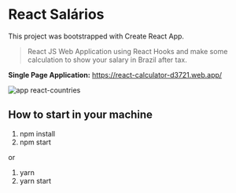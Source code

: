 # React Salários

This project was bootstrapped with Create React App.

> React JS Web Application using React Hooks and make some calculation to show your salary in Brazil after tax.

**Single Page Application:** https://react-calculator-d3721.web.app/

![app react-countries](https://github.com/V-Coyote/react-calculator/blob/master/public/react-calculator.png?raw=true)

## How to start in your machine

1. npm install
2. npm start

or

1. yarn
2. yarn start
